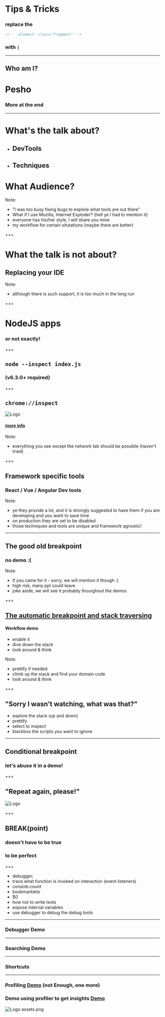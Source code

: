 # Tips & Tricks
### replace the
```html
<!-- .element: class="fragment" -->
```
### with `|`

---

## Who am I?
# Pesho <!-- .element: class="fragment" -->
### More at the end <!-- .element: class="fragment" -->

---

# What's the talk about?
- ## DevTools <!-- .element: class="fragment" -->
- ## Techniques <!-- .element: class="fragment" -->
# What Audience? <!-- .element: class="fragment" -->

Note:
  - "I was too busy fixing bugs to explore what tools are out there"
  - What if I use Mozilla, Internet Exploder? (hell ye I had to mention it)
  - everyone has his/her style, I will share you mine
  - my workflow for certain situtations (maybe there are better)

+++

# What the talk is not about?
## Replacing your IDE <!-- .element: class="fragment" -->
Note:
  - although there is such support, it is too much in the long run

+++

# NodeJS apps

### or not exactly! <!-- .element: class="fragment" -->

+++

## `node --inspect index.js`
### (v6.3.0+ required) <!-- .element: class="fragment" -->

+++

## `chrome://inspect`
![Logo](https://cdn-images-1.medium.com/max/1600/1*x4VXx50dLdD_HbqE6hpIRw.png)
#### [more info](https://medium.com/@paul_irish/debugging-node-js-nightlies-with-chrome-devtools-7c4a1b95ae27) <!-- .element: class="fragment" -->

Note:
  - everything you see except the network tab should be possible (haven't tried)

+++

## Framework specific tools
### React / Vue / Angular Dev tools
Note:
  - ye they provide a lot, and it is strongly suggested to have them if you are developing and  you want to save time
  - on production they are set to be disabled
  - those techniques and tools are unique and framework agnostic!

---

## The good old breakpoint
### no demo :( <!-- .element: class="fragment" -->
Note:
  - if you came for it - sorry, we will mention it though :)
  - high risk, many ppl could leave
  - joke aside, we will see it probably thourghout the demos

+++

## [The automatic breakpoint and stack traversing](https://dojo.telerik.com/AKIWixIh/2)
#### Workflow demo
 - enable it
 - dive down the stack
 - look around & think

Note:
  - prettify if needed
  - climb up the stack and find your domain code
  - look around & think

+++

## "Sorry I wasn't watching, what was that?"
  - explore the stack (up and down)
  - prettify
  - select to inspect
  - blackbox the scripts you want to ignore

---
## Conditional breakpoint
### let's abuse it in a demo! <!-- .element: class="fragment" -->

+++

## "Repeat again, please!"
  ![Logo](https://data.whicdn.com/images/280941599/large.jpg) <!-- .element: class="fragment" -->

+++

## BREAK(point)
### doesn't have to be true
### to be perfect

+++

  - debugger;
  - trace what function is invoked on interaction (event listeners) <!-- .element: class="fragment" -->
  - console.count <!-- .element: class="fragment" -->
  - bookmarklets <!-- .element: class="fragment" -->
  - $0 <!-- .element: class="fragment" -->
  - how not to write tests <!-- .element: class="fragment" -->
  - expose internal variables <!-- .element: class="fragment" -->
  - use debugger to debug the debug tools <!-- .element: class="fragment" -->

---

### Debugger Demo

---

### Searching Demo

---

### Shortcuts

---

### Profiling [Demo](https://nodesource.com) (not Enough, one more)

### Demo using profiler to get insights [Demo](http://www.mediapool.bg/)
![Logo](assets.png)
assets.png

